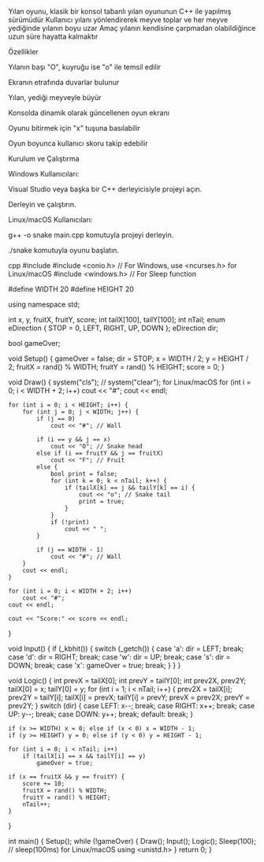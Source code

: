 Yılan oyunu, klasik bir konsol tabanlı yılan oyununun C++ ile yapılmış sürümüdür Kullanıcı yılanı yönlendirerek meyve toplar ve her meyve yediğinde yılanın boyu uzar Amaç yılanın kendisine çarpmadan olabildiğince uzun süre hayatta kalmaktır

Özellikler

Yılanın başı "O", kuyruğu ise "o" ile temsil edilir

Ekranın etrafında duvarlar bulunur

Yılan, yediği meyveyle büyür

Konsolda dinamik olarak güncellenen oyun ekranı

Oyunu bitirmek için "x" tuşuna basılabilir

Oyun boyunca kullanıcı skoru takip edebilir

Kurulum ve Çalıştırma

Windows Kullanıcıları:

Visual Studio veya başka bir C++ derleyicisiyle projeyi açın.

Derleyin ve çalıştırın.

Linux/macOS Kullanıcıları:

g++ -o snake main.cpp komutuyla projeyi derleyin.

./snake komutuyla oyunu başlatın.

cpp
#include <iostream>
#include <conio.h> // For Windows, use <ncurses.h> for Linux/macOS
#include <windows.h> // For Sleep function

#define WIDTH 20
#define HEIGHT 20

using namespace std;

int x, y, fruitX, fruitY, score;
int tailX[100], tailY[100];
int nTail;
enum eDirection { STOP = 0, LEFT, RIGHT, UP, DOWN };
eDirection dir;

bool gameOver;

void Setup() {
    gameOver = false;
    dir = STOP;
    x = WIDTH / 2;
    y = HEIGHT / 2;
    fruitX = rand() % WIDTH;
    fruitY = rand() % HEIGHT;
    score = 0;
}

void Draw() {
    system("cls"); // system("clear"); for Linux/macOS
    for (int i = 0; i < WIDTH + 2; i++)
        cout << "#";
    cout << endl;

    for (int i = 0; i < HEIGHT; i++) {
        for (int j = 0; j < WIDTH; j++) {
            if (j == 0)
                cout << "#"; // Wall
            
            if (i == y && j == x)
                cout << "O"; // Snake head
            else if (i == fruitY && j == fruitX)
                cout << "F"; // Fruit
            else {
                bool print = false;
                for (int k = 0; k < nTail; k++) {
                    if (tailX[k] == j && tailY[k] == i) {
                        cout << "o"; // Snake tail
                        print = true;
                    }
                }
                if (!print)
                    cout << " ";
            }

            if (j == WIDTH - 1)
                cout << "#"; // Wall
        }
        cout << endl;
    }

    for (int i = 0; i < WIDTH + 2; i++)
        cout << "#";
    cout << endl;

    cout << "Score:" << score << endl;
}

void Input() {
    if (_kbhit()) {
        switch (_getch()) {
        case 'a':
            dir = LEFT;
            break;
        case 'd':
            dir = RIGHT;
            break;
        case 'w':
            dir = UP;
            break;
        case 's':
            dir = DOWN;
            break;
        case 'x':
            gameOver = true;
            break;
        }
    }
}

void Logic() {
    int prevX = tailX[0];
    int prevY = tailY[0];
    int prev2X, prev2Y;
    tailX[0] = x;
    tailY[0] = y;
    for (int i = 1; i < nTail; i++) {
        prev2X = tailX[i];
        prev2Y = tailY[i];
        tailX[i] = prevX;
        tailY[i] = prevY;
        prevX = prev2X;
        prevY = prev2Y;
    }
    switch (dir) {
    case LEFT:
        x--;
        break;
    case RIGHT:
        x++;
        break;
    case UP:
        y--;
        break;
    case DOWN:
        y++;
        break;
    default:
        break;
    }

    if (x >= WIDTH) x = 0; else if (x < 0) x = WIDTH - 1;
    if (y >= HEIGHT) y = 0; else if (y < 0) y = HEIGHT - 1;

    for (int i = 0; i < nTail; i++)
        if (tailX[i] == x && tailY[i] == y)
            gameOver = true;

    if (x == fruitX && y == fruitY) {
        score += 10;
        fruitX = rand() % WIDTH;
        fruitY = rand() % HEIGHT;
        nTail++;
    }
}

int main() {
    Setup();
    while (!gameOver) {
        Draw();
        Input();
        Logic();
        Sleep(100); // sleep(100ms) for Linux/macOS using <unistd.h>
    }
    return 0;
}
